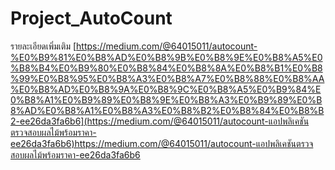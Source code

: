 # Project_AutoCount
รายละเอียดเพิ่มเติม
[https://medium.com/@64015011/autocount-%E0%B9%81%E0%B8%AD%E0%B8%9B%E0%B8%9E%E0%B8%A5%E0%B8%B4%E0%B9%80%E0%B8%84%E0%B8%8A%E0%B8%B1%E0%B8%99%E0%B8%95%E0%B8%A3%E0%B8%A7%E0%B8%88%E0%B8%AA%E0%B8%AD%E0%B8%9A%E0%B8%9C%E0%B8%A5%E0%B9%84%E0%B8%A1%E0%B9%89%E0%B8%9E%E0%B8%A3%E0%B9%89%E0%B8%AD%E0%B8%A1%E0%B8%A3%E0%B8%B2%E0%B8%84%E0%B8%B2-ee26da3fa6b6](https://medium.com/@64015011/autocount-แอปพลิเคชันตรวจสอบผลไม้พร้อมราคา-ee26da3fa6b6)https://medium.com/@64015011/autocount-แอปพลิเคชันตรวจสอบผลไม้พร้อมราคา-ee26da3fa6b6
